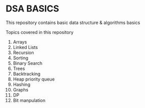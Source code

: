 # DSA BASICS

This repository contains basic data structure & algorithms basics

Topics covered in this repository 

1) Arrays
2) Linked Lists
3) Recursion
4) Sorting
5) Binary Search
6) Trees
7) Backtracking
8) Heap priority queue
9) Hashing
10) Graphs
11) DP
12) Bit manpulation
